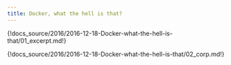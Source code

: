 ```yaml
---
title: Docker, what the hell is that?
---
```


{!docs_source/2016/2016-12-18-Docker-what-the-hell-is-that/01_excerpt.md!}

{!docs_source/2016/2016-12-18-Docker-what-the-hell-is-that/02_corp.md!}
